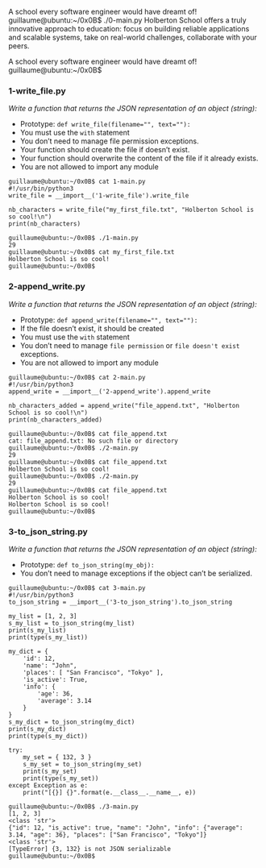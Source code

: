 A school every software engineer would have dreamt of!
guillaume@ubuntu:~/0x0B$ ./0-main.py
Holberton School offers a truly innovative approach to education:
focus on building reliable applications and scalable systems, take on real-world challenges, collaborate with your peers. 

A school every software engineer would have dreamt of!
guillaume@ubuntu:~/0x0B$ 
</code></pre>


### 1-write_file.py


*Write a function that returns the JSON representation of an object (string):*


<ul>
<li>Prototype: <code>def write_file(filename="", text=""):</code></li>
<li>You must use the <code>with</code> statement</li>
<li>You don’t need to manage file permission exceptions.</li>
<li>Your function should create the file if doesn’t exist.</li>
<li>Your function should overwrite the content of the file if it already exists.</li>
<li>You are not allowed to import any module</li>
</ul>


<pre><code>guillaume@ubuntu:~/0x0B$ cat 1-main.py
#!/usr/bin/python3
write_file = __import__('1-write_file').write_file

nb_characters = write_file("my_first_file.txt", "Holberton School is so cool!\n")
print(nb_characters)

guillaume@ubuntu:~/0x0B$ ./1-main.py
29
guillaume@ubuntu:~/0x0B$ cat my_first_file.txt
Holberton School is so cool!
guillaume@ubuntu:~/0x0B$ 
</code></pre>


### 2-append_write.py


*Write a function that returns the JSON representation of an object (string):*


<ul>
<li>Prototype: <code>def append_write(filename="", text=""):</code></li>
<li>If the file doesn’t exist, it should be created</li>
<li>You must use the <code>with</code> statement</li>
<li>You don’t need to manage <code>file permission</code> or <code>file doesn't exist</code> exceptions.</li>
<li>You are not allowed to import any module</li>
</ul>


<pre><code>guillaume@ubuntu:~/0x0B$ cat 2-main.py
#!/usr/bin/python3
append_write = __import__('2-append_write').append_write

nb_characters_added = append_write("file_append.txt", "Holberton School is so cool!\n")
print(nb_characters_added)

guillaume@ubuntu:~/0x0B$ cat file_append.txt
cat: file_append.txt: No such file or directory
guillaume@ubuntu:~/0x0B$ ./2-main.py
29
guillaume@ubuntu:~/0x0B$ cat file_append.txt
Holberton School is so cool!
guillaume@ubuntu:~/0x0B$ ./2-main.py
29
guillaume@ubuntu:~/0x0B$ cat file_append.txt
Holberton School is so cool!
Holberton School is so cool!
guillaume@ubuntu:~/0x0B$ 
</code></pre>


### 3-to_json_string.py


*Write a function that returns the JSON representation of an object (string):*


<ul>
<li>Prototype: <code>def to_json_string(my_obj):</code></li>
<li>You don’t need to manage exceptions if the object can’t be serialized.</li>
</ul>


<pre><code>guillaume@ubuntu:~/0x0B$ cat 3-main.py
#!/usr/bin/python3
to_json_string = __import__('3-to_json_string').to_json_string

my_list = [1, 2, 3]
s_my_list = to_json_string(my_list)
print(s_my_list)
print(type(s_my_list))

my_dict = { 
    'id': 12,
    'name': "John",
    'places': [ "San Francisco", "Tokyo" ],
    'is_active': True,
    'info': {
        'age': 36,
        'average': 3.14
    }
}
s_my_dict = to_json_string(my_dict)
print(s_my_dict)
print(type(s_my_dict))

try:
    my_set = { 132, 3 }
    s_my_set = to_json_string(my_set)
    print(s_my_set)
    print(type(s_my_set))
except Exception as e:
    print("[{}] {}".format(e.__class__.__name__, e))

guillaume@ubuntu:~/0x0B$ ./3-main.py
[1, 2, 3]
&lt;class 'str'&gt;
{"id": 12, "is_active": true, "name": "John", "info": {"average": 3.14, "age": 36}, "places": ["San Francisco", "Tokyo"]}
&lt;class 'str'&gt;
[TypeError] {3, 132} is not JSON serializable
guillaume@ubuntu:~/0x0B$ 
</code></pre>

